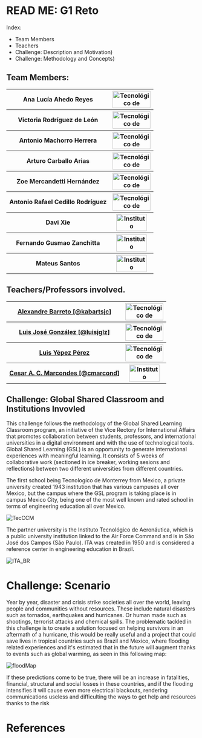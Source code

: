 # READ ME: G1 Reto

Index:
- Team Members
- Teachers
- Challenge: Description and Motivation)
- Challenge: Methodology and Concepts)

## Team Members: 


<table>
  <tr>
    <th> Ana Lucía Ahedo Reyes </th>
  <th> <img src="https://www.enroll-u.com/_i/1/7/7/4ecd9be0-eec4-11e9-9992-0231b47980f0.jpeg" alt="Tecnológico de Monterrey" width="100px" height="45px"> </th>
  </tr>
  
  <tr>
    <th> Victoria Rodríguez de León </th>
  <th> <img src="https://www.enroll-u.com/_i/1/7/7/4ecd9be0-eec4-11e9-9992-0231b47980f0.jpeg" alt="Tecnológico de Monterrey" width="100px" height="45px"> </th>
  </tr>
  
  <tr>
    <th> Antonio Machorro Herrera </th>
  <th> <img src="https://www.enroll-u.com/_i/1/7/7/4ecd9be0-eec4-11e9-9992-0231b47980f0.jpeg" alt="Tecnológico de Monterrey" width="100px" height="45px"> </th>
  </tr>

   <tr>
    <th> Arturo Carballo Arias </th>
  <th> <img src="https://www.enroll-u.com/_i/1/7/7/4ecd9be0-eec4-11e9-9992-0231b47980f0.jpeg" alt="Tecnológico de Monterrey" width="100px" height="45px"> </th>
  </tr>
  
  <tr>
  <th> Zoe Mercandetti Hernández </th>
  <th> <img src="https://www.enroll-u.com/_i/1/7/7/4ecd9be0-eec4-11e9-9992-0231b47980f0.jpeg" alt="Tecnológico de Monterrey" width="100px" height="45px"> </th>
  </tr>
  
  
  <tr>
  <th> Antonio Rafael Cedillo Rodríguez </th>
  <th> <img src="https://www.enroll-u.com/_i/1/7/7/4ecd9be0-eec4-11e9-9992-0231b47980f0.jpeg" alt="Tecnológico de Monterrey" width="100px" height="45px"> </th>
  </tr>
  
  <tr>
  <th> Davi Xie </th>
  <th> <img src="https://upload.wikimedia.org/wikipedia/en/9/97/Instituto_Tecnol%C3%B3gico_de_Aeron%C3%A1utica_%28logo%29.png" alt="Instituto Tecnológico de Aeronáutica" width="80px" height="45px"> </th>
</tr>

<tr>
  <th> Fernando Gusmao Zanchitta </th>
  <th> <img src="https://upload.wikimedia.org/wikipedia/en/9/97/Instituto_Tecnol%C3%B3gico_de_Aeron%C3%A1utica_%28logo%29.png" alt="Instituto Tecnológico de Aeronáutica" width="80px" height="45px"> </th>
</tr>

  
 <tr>
  <th> Mateus Santos  </th>
  <th> <img src="https://upload.wikimedia.org/wikipedia/en/9/97/Instituto_Tecnol%C3%B3gico_de_Aeron%C3%A1utica_%28logo%29.png" alt="Instituto Tecnológico de Aeronáutica" width="80px" height="45px"> </th>
</tr>

  </table>



## Teachers/Professors involved.

<table>
<tr>
  <th> <a href="https://github.com/kabartsjc" rel="noopener">Alexandre Barreto [@kabartsjc]</a> </th>
  <th> <img src="https://www.enroll-u.com/_i/1/7/7/4ecd9be0-eec4-11e9-9992-0231b47980f0.jpeg" alt="Tecnológico de Monterrey" width="100px" height="45px"> </th>
</tr>

<tr>
  <th> <a href="https://github.com/luisjglz" rel="noopener">Luis José González [@luisjglz]</a> </th>
  <th> <img src="https://www.enroll-u.com/_i/1/7/7/4ecd9be0-eec4-11e9-9992-0231b47980f0.jpeg" alt="Tecnológico de Monterrey" width="100px" height="45px"> </th>
</tr>

<tr>
  <th> <a href="https://www.researchgate.net/profile/Luis-Yepez-Perez" rel="noopener">Luis Yépez Pérez</a> </th>
  <th> <img src="https://www.enroll-u.com/_i/1/7/7/4ecd9be0-eec4-11e9-9992-0231b47980f0.jpeg" alt="Tecnológico de Monterrey" width="100px" height="45px"> </th>
</tr>

<tr>
  <th> <a href="https://github.com/cmarcond" rel="noopener">Cesar A. C. Marcondes [@cmarcond]</a> </th>
  <th> <img src="https://upload.wikimedia.org/wikipedia/en/9/97/Instituto_Tecnol%C3%B3gico_de_Aeron%C3%A1utica_%28logo%29.png" alt="Instituto Tecnológico de Aeronáutica" width="80px" height="45px"> </th>
</tr>
</table>



## Challenge: Global Shared Classroom and Institutions Invovled

This challenge follows the methodology of the Global Shared Learning Classroom program, an initiative of the Vice Rectory for International Affairs that promotes collaboration between students, professors, and international universities in a digital environment and with the use of technological tools. Global Shared Learning (GSL) is an opportunity to generate international experiences with meaningful learning. It consists of 5 weeks of collaborative work (sectioned in ice breaker, working sesions and reflections) between two different universities from different countries.

The first school being Tecnologíco de Monterrey from Mexico, a private university created 1943 institution that has various campuses all over Mexico, but the campus where the GSL program is taking place is in campus Mexico City, being one of the most well known and rated school in terms of engineering education all over Mexico.


<a name = "#CampusCCM"><img src = "https://tec.mx/sites/default/files/styles/16_9_campus/public/repositorio/Campus/Ciudad%20de%20Mexico/profe-universidad-en-ciudad-de-mexico-1_0.jpg?itok=0xq0s4e4" alt = "TecCCM"></a>

The partner university is the Instituto Tecnológico de Aeronáutica, which is a public university institution linked to the Air Force Command and is in São José dos Campos (São Paulo). ITA was created in 1950 and is considered a reference center in engineering education in Brazil. 


<a name = "#ITA"><img src = "https://caubr.gov.br/expouia2021rio/wp-content/uploads/2021/07/04_10222HR170928-031D-scaled.jpg" alt = "ITA_BR"></a>



# Challenge: Scenario

Year by year, disaster and crisis strike societies all over the world, leaving people and communities without resources. These include natural disasters such as tornados, earthquakes and hurricanes. Or human made such as shootings, terrorist attacks and chemical spills. The problematic tackled in this challenge is to create a solution focused on helping survivors in an aftermath of a hurricane, this would be really useful and a project that could save lives in tropical countries such as Brazil and Mexico, where flooding related experiences and it's estimated that in the future will augment thanks to events such as global warming, as seen in this following map:

<a name="#floodPrediction"><img src ="https://www.the-digital-insurer.com/wp-content/uploads/2021/08/WTW-1.jpeg" alt = "floodMap"> </a>

If these predictions come to be true, there will be an increase in fatalities, financial, structural and social losses in these countries, and if the flooding intensifies it will cause even more electrical blackouts, rendering communications useless and difficulting the ways to get help and resources thanks to the risk






# References 
